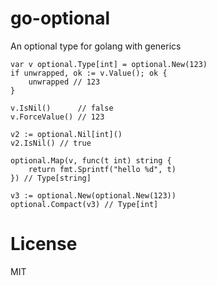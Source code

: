# go-optional

An optional type for golang with generics

```golang
var v optional.Type[int] = optional.New(123)
if unwrapped, ok := v.Value(); ok {
    unwrapped // 123
}

v.IsNil()      // false
v.ForceValue() // 123

v2 := optional.Nil[int]()
v2.IsNil() // true

optional.Map(v, func(t int) string {
    return fmt.Sprintf("hello %d", t)
}) // Type[string]

v3 := optional.New(optional.New(123))
optional.Compact(v3) // Type[int]
```

# License

MIT